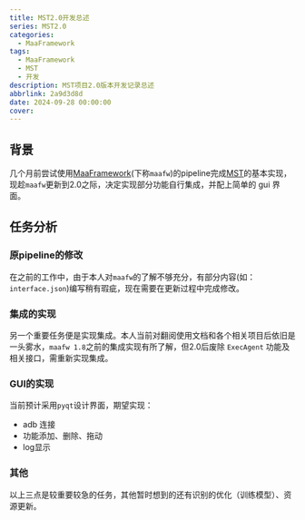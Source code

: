 ```yaml
---
title: MST2.0开发总述
series: MST2.0
categories:
  - MaaFramework
tags:
  - MaaFramework
  - MST
  - 开发
description: MST项目2.0版本开发记录总述
abbrlink: 2a9d3d8d
date: 2024-09-28 00:00:00
cover:
---
```


## 背景

几个月前尝试使用[MaaFramework](https://github.com/MaaXYZ/MaaFramework)(下称`maafw`)的pipeline完成[MST](https://github.com/Windsland52/MST)的基本实现，现趁`maafw`更新到2.0之际，决定实现部分功能自行集成，并配上简单的 gui 界面。

## 任务分析

### 原pipeline的修改

在之前的工作中，由于本人对`maafw`的了解不够充分，有部分内容(如：`interface.json`)编写稍有瑕疵，现在需要在更新过程中完成修改。

### 集成的实现

另一个重要任务便是实现集成。本人当前对翻阅使用文档和各个相关项目后依旧是一头雾水，`maafw 1.8`之前的集成实现有所了解，但2.0后废除 `ExecAgent` 功能及相关接口，需重新实现集成。

### GUI的实现

当前预计采用`pyqt`设计界面，期望实现：

- adb 连接
- 功能添加、删除、拖动
- log显示

### 其他

以上三点是较重要较急的任务，其他暂时想到的还有识别的优化（训练模型）、资源更新。
